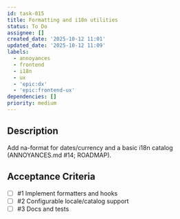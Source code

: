 ```yaml
---
id: task-015
title: Formatting and i18n utilities
status: To Do
assignee: []
created_date: '2025-10-12 11:01'
updated_date: '2025-10-12 11:09'
labels:
  - annoyances
  - frontend
  - i18n
  - ux
  - 'epic:dx'
  - 'epic:frontend-ux'
dependencies: []
priority: medium
---
```


## Description

<!-- SECTION:DESCRIPTION:BEGIN -->
Add na-format for dates/currency and a basic i18n catalog (ANNOYANCES.md #14; ROADMAP).
<!-- SECTION:DESCRIPTION:END -->

## Acceptance Criteria
<!-- AC:BEGIN -->
- [ ] #1 Implement formatters and hooks
- [ ] #2 Configurable locale/catalog support
- [ ] #3 Docs and tests
<!-- AC:END -->
